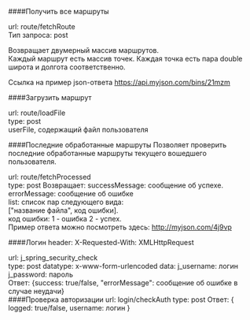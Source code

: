 ####Получить все маршруты

url: route/fetchRoute  
Тип запроса: post

Возвращает двумерный массив маршрутов.  
Каждый маршрут есть массив точек.
Каждая точка есть пара double широта и долгота соответственно.   

Ссылка на пример json-ответа https://api.myjson.com/bins/21mzm

####Загрузить маршрут

url: route/loadFile  
type: post  
userFile, содержащий файл пользователя

####Последние обработанные маршруты
Позволяет проверить последние обработанные маршруты текущего вошедшего пользователя.

url: route/fetchProcessed  
type: post
Возвращает:
successMessage: сообщение об успехе.  
errorMessage: сообщение об ошибке  
list: список пар следующего вида:   
["название файла", код ошибки].  
код ошибки: 1 - ошибка 2 - успех.   
Пример ответа можно посмотреть здесь: http://myjson.com/4j9vp  

####Логин
header:
X-Requested-With: XMLHttpRequest

url: j_spring_security_check  
type: post 
datatype: x-www-form-urlencoded
data: j_username: логин  
      j_password: пароль  
Ответ: {success: true/false, "errorMessage": сообщение об ошибке в случае неудачи}  
####Проверка авторизации
url: login/checkAuth
type: post
Ответ: {
    logged: true/false,
    username: логин
}



